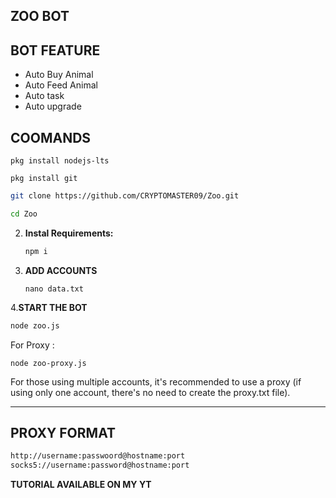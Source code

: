 ## ZOO BOT

## BOT FEATURE

- Auto Buy Animal
- Auto Feed Animal
- Auto task
- Auto upgrade

## COOMANDS
```
pkg install nodejs-lts
```
```
pkg install git
```
   ```bash
   git clone https://github.com/CRYPTOMASTER09/Zoo.git
   ```
   ```bash
   cd Zoo
   ```

2. **Instal Requirements:**
   ```bash
   npm i
   ```
3. **ADD ACCOUNTS**
   ```
   nano data.txt
   ```
4.**START THE BOT**
```bash
node zoo.js
```
For Proxy :
```
node zoo-proxy.js
```
For those using multiple accounts, it's recommended to use a proxy (if using only one account, there's no need to create the proxy.txt file).

---

## PROXY FORMAT

```bash
http://username:passwoord@hostname:port
socks5://username:password@hostname:port
```
**TUTORIAL AVAILABLE ON MY YT**
